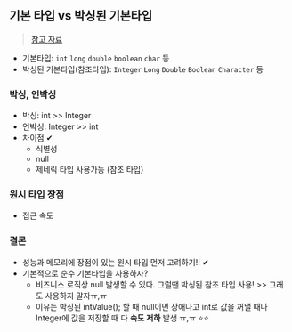 ## 기본 타입 vs 박싱된 기본타입
> [참고 자료](https://kounjeong.tistory.com/21)

- 기본타입: `int` `long` `double` `boolean` `char` 등
- 박싱된 기본타입(참조타입): `Integer` `Long` `Double` `Boolean` `Character` 등

### 박싱, 언박싱
- 박싱: int >> Integer
- 언박싱: Integer >> int
- 차이점 ✔
  - 식별성
  - null
  - 제네릭 타입 사용가능 (참조 타입)

### 원시 타입 장점
- 접근 속도

### 결론
- 성능과 메모리에 장점이 있는 원시 타입 먼저 고려하기!! ✔
- 기본적으로 순수 기본타입을 사용하자?
  - 비즈니스 로직상 null 발생할 수 있다. 그럴땐 박싱된 참조 타입 사용! >> 그래도 사용하지 말자ㅠ,ㅠ 
  - 이유는 박싱된 intValue(); 할 때 null이면 장애나고 int로 값을 꺼낼 때나 Integer에 값을 저장할 때 다 __속도 저하__ 발생 ㅠ,ㅠ ⭐⭐

